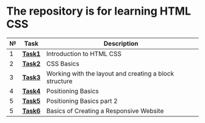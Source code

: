 # The repository is for learning HTML CSS
| №   | **Task**                                                                      | **Description**                                        |
|-----|-------------------------------------------------------------------------------|--------------------------------------------------------|
| 1   | **[Task1](https://github.com/iamseryy/tasks_learn_html_css/tree/main/task1)** | Introduction to HTML CSS                               |
| 2   | **[Task2](https://github.com/iamseryy/tasks_learn_html_css/tree/main/task2)** | CSS Basics                                             |
| 3   | **[Task3](https://github.com/iamseryy/tasks_learn_html_css/tree/main/task3)** | Working with the layout and creating a block structure |
| 4   | **[Task4](https://github.com/iamseryy/tasks_learn_html_css/tree/main/task4)** | Positioning Basics                                     |
| 5   | **[Task5](https://github.com/iamseryy/tasks_learn_html_css/tree/main/task5)** | Positioning Basics part 2                              |
| 5   | **[Task6](https://github.com/iamseryy/tasks_learn_html_css/tree/main/task6)** | Basics of Creating a Responsive Website                             |